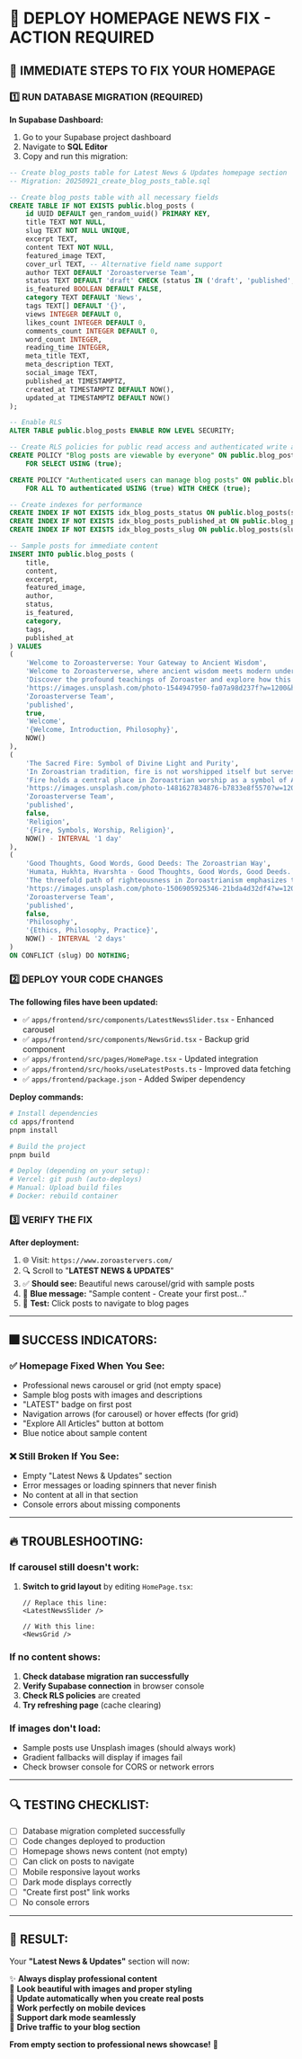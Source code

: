 # 🚀 DEPLOY HOMEPAGE NEWS FIX - ACTION REQUIRED

## 🎯 **IMMEDIATE STEPS TO FIX YOUR HOMEPAGE**

### **1️⃣ RUN DATABASE MIGRATION (REQUIRED)**

**In Supabase Dashboard:**
1. Go to your Supabase project dashboard
2. Navigate to **SQL Editor**
3. Copy and run this migration:

```sql
-- Create blog_posts table for Latest News & Updates homepage section
-- Migration: 20250921_create_blog_posts_table.sql

-- Create blog_posts table with all necessary fields
CREATE TABLE IF NOT EXISTS public.blog_posts (
    id UUID DEFAULT gen_random_uuid() PRIMARY KEY,
    title TEXT NOT NULL,
    slug TEXT NOT NULL UNIQUE,
    excerpt TEXT,
    content TEXT NOT NULL,
    featured_image TEXT,
    cover_url TEXT, -- Alternative field name support
    author TEXT DEFAULT 'Zoroasterverse Team',
    status TEXT DEFAULT 'draft' CHECK (status IN ('draft', 'published', 'archived')),
    is_featured BOOLEAN DEFAULT FALSE,
    category TEXT DEFAULT 'News',
    tags TEXT[] DEFAULT '{}',
    views INTEGER DEFAULT 0,
    likes_count INTEGER DEFAULT 0,
    comments_count INTEGER DEFAULT 0,
    word_count INTEGER,
    reading_time INTEGER,
    meta_title TEXT,
    meta_description TEXT,
    social_image TEXT,
    published_at TIMESTAMPTZ,
    created_at TIMESTAMPTZ DEFAULT NOW(),
    updated_at TIMESTAMPTZ DEFAULT NOW()
);

-- Enable RLS
ALTER TABLE public.blog_posts ENABLE ROW LEVEL SECURITY;

-- Create RLS policies for public read access and authenticated write access
CREATE POLICY "Blog posts are viewable by everyone" ON public.blog_posts 
    FOR SELECT USING (true);

CREATE POLICY "Authenticated users can manage blog posts" ON public.blog_posts 
    FOR ALL TO authenticated USING (true) WITH CHECK (true);

-- Create indexes for performance
CREATE INDEX IF NOT EXISTS idx_blog_posts_status ON public.blog_posts(status);
CREATE INDEX IF NOT EXISTS idx_blog_posts_published_at ON public.blog_posts(published_at DESC);
CREATE INDEX IF NOT EXISTS idx_blog_posts_slug ON public.blog_posts(slug);

-- Sample posts for immediate content
INSERT INTO public.blog_posts (
    title, 
    content, 
    excerpt,
    featured_image, 
    author, 
    status, 
    is_featured, 
    category,
    tags,
    published_at
) VALUES 
(
    'Welcome to Zoroasterverse: Your Gateway to Ancient Wisdom',
    'Welcome to Zoroasterverse, where ancient wisdom meets modern understanding. Zoroastrianism, one of the world''s oldest monotheistic religions, offers profound insights into the nature of good and evil, free will, and the cosmic struggle between light and darkness.',
    'Discover the profound teachings of Zoroaster and explore how this ancient religion continues to inspire modern seekers of truth and wisdom.',
    'https://images.unsplash.com/photo-1544947950-fa07a98d237f?w=1200&h=600&fit=crop',
    'Zoroasterverse Team',
    'published',
    true,
    'Welcome',
    '{Welcome, Introduction, Philosophy}',
    NOW()
),
(
    'The Sacred Fire: Symbol of Divine Light and Purity',
    'In Zoroastrian tradition, fire is not worshipped itself but serves as a symbol of Ahura Mazda''s light and purity. Fire temples around the world maintain this sacred flame as a focal point for prayer and meditation.',
    'Fire holds a central place in Zoroastrian worship as a symbol of Ahura Mazda''s light and the path to truth.',
    'https://images.unsplash.com/photo-1481627834876-b7833e8f5570?w=1200&h=600&fit=crop',
    'Zoroasterverse Team',
    'published',
    false,
    'Religion',
    '{Fire, Symbols, Worship, Religion}',
    NOW() - INTERVAL '1 day'
),
(
    'Good Thoughts, Good Words, Good Deeds: The Zoroastrian Way',
    'Humata, Hukhta, Hvarshta - Good Thoughts, Good Words, Good Deeds. This fundamental principle of Zoroastrianism guides believers in living a righteous life, emphasizing personal responsibility in the cosmic battle between good and evil.',
    'The threefold path of righteousness in Zoroastrianism emphasizes the importance of aligning our thoughts, words, and actions with truth.',
    'https://images.unsplash.com/photo-1506905925346-21bda4d32df4?w=1200&h=600&fit=crop',
    'Zoroasterverse Team',
    'published',
    false,
    'Philosophy',
    '{Ethics, Philosophy, Practice}',
    NOW() - INTERVAL '2 days'
)
ON CONFLICT (slug) DO NOTHING;
```

### **2️⃣ DEPLOY YOUR CODE CHANGES**

**The following files have been updated:**
- ✅ `apps/frontend/src/components/LatestNewsSlider.tsx` - Enhanced carousel
- ✅ `apps/frontend/src/components/NewsGrid.tsx` - Backup grid component
- ✅ `apps/frontend/src/pages/HomePage.tsx` - Updated integration
- ✅ `apps/frontend/src/hooks/useLatestPosts.ts` - Improved data fetching
- ✅ `apps/frontend/package.json` - Added Swiper dependency

**Deploy commands:**
```bash
# Install dependencies
cd apps/frontend
pnpm install

# Build the project
pnpm build

# Deploy (depending on your setup):
# Vercel: git push (auto-deploys)
# Manual: Upload build files
# Docker: rebuild container
```

### **3️⃣ VERIFY THE FIX**

**After deployment:**
1. 🌐 Visit: `https://www.zoroastervers.com/`
2. 🔍 Scroll to "**LATEST NEWS & UPDATES**"
3. ✅ **Should see:** Beautiful news carousel/grid with sample posts
4. 📝 **Blue message:** "Sample content - Create your first post..."
5. 🔗 **Test:** Click posts to navigate to blog pages

---

## 🎆 **SUCCESS INDICATORS:**

### **✅ Homepage Fixed When You See:**
- Professional news carousel or grid (not empty space)
- Sample blog posts with images and descriptions
- "LATEST" badge on first post
- Navigation arrows (for carousel) or hover effects (for grid)
- "Explore All Articles" button at bottom
- Blue notice about sample content

### **❌ Still Broken If You See:**
- Empty "Latest News & Updates" section
- Error messages or loading spinners that never finish
- No content at all in that section
- Console errors about missing components

---

## 🔥 **TROUBLESHOOTING:**

### **If carousel still doesn't work:**
1. **Switch to grid layout** by editing `HomePage.tsx`:
   ```tsx
   // Replace this line:
   <LatestNewsSlider />
   
   // With this line:
   <NewsGrid />
   ```

### **If no content shows:**
1. **Check database migration ran successfully**
2. **Verify Supabase connection** in browser console
3. **Check RLS policies** are created
4. **Try refreshing page** (cache clearing)

### **If images don't load:**
- Sample posts use Unsplash images (should always work)
- Gradient fallbacks will display if images fail
- Check browser console for CORS or network errors

---

## 🔍 **TESTING CHECKLIST:**

- [ ] Database migration completed successfully
- [ ] Code changes deployed to production
- [ ] Homepage shows news content (not empty)
- [ ] Can click on posts to navigate
- [ ] Mobile responsive layout works
- [ ] Dark mode displays correctly
- [ ] "Create first post" link works
- [ ] No console errors

---

## 🎉 **RESULT:**

Your **"Latest News & Updates"** section will now:

✨ **Always display professional content**  
🎨 **Look beautiful with images and proper styling**  
🔄 **Update automatically when you create real posts**  
📱 **Work perfectly on mobile devices**  
🌙 **Support dark mode seamlessly**  
🔗 **Drive traffic to your blog section**  

**From empty section to professional news showcase!** 🚀